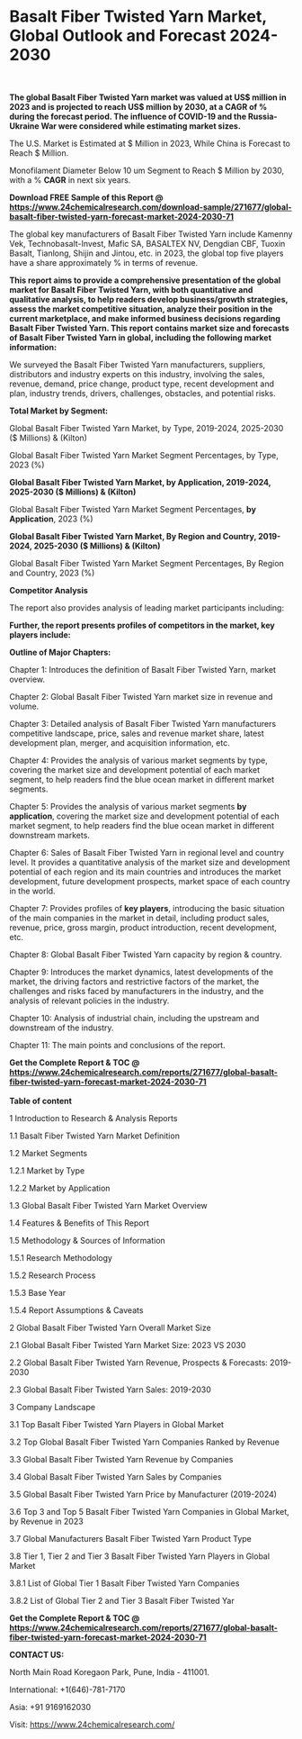 <h1>Basalt Fiber Twisted Yarn Market, Global Outlook and Forecast 2024-2030</h1><br/><p><strong>The global Basalt Fiber Twisted Yarn market was valued at US$ million in 2023 and is projected to reach US$ million by 2030, at a <strong>CAGR</strong> of % during the forecast period. The influence of COVID-19 and the Russia-Ukraine War were considered while estimating market sizes.</strong></p><p>The U.S. Market is Estimated at $ Million in 2023, While China is Forecast to Reach $ Million.</p><p>Monofilament Diameter Below 10 um Segment to Reach $ Million by 2030, with a % <strong>CAGR</strong> in next six years.</p><div><b>Download FREE Sample of this Report @ <a href="https://www.24chemicalresearch.com/download-sample/271677/global-basalt-fiber-twisted-yarn-forecast-market-2024-2030-71">https://www.24chemicalresearch.com/download-sample/271677/global-basalt-fiber-twisted-yarn-forecast-market-2024-2030-71</a></b></div><p>The global key manufacturers of Basalt Fiber Twisted Yarn include Kamenny Vek, Technobasalt-Invest, Mafic SA, BASALTEX NV, Dengdian CBF, Tuoxin Basalt, Tianlong, Shijin and Jintou, etc. in 2023, the global top five players have a share approximately % in terms of revenue.</p><p><strong>This report aims to provide a comprehensive presentation of the global market for Basalt Fiber Twisted Yarn, with both quantitative and qualitative analysis, to help readers develop business/growth strategies, assess the market competitive situation, analyze their position in the current marketplace, and make informed business decisions regarding Basalt Fiber Twisted Yarn. This report contains market size and forecasts of Basalt Fiber Twisted Yarn in global, including the following market information:</strong></p><p>We surveyed the Basalt Fiber Twisted Yarn manufacturers, suppliers, distributors and industry experts on this industry, involving the sales, revenue, demand, price change, product type, recent development and plan, industry trends, drivers, challenges, obstacles, and potential risks.</p><p><strong>Total Market by Segment:</strong></p><p>Global Basalt Fiber Twisted Yarn Market, by Type, 2019-2024, 2025-2030 ($ Millions) & (Kilton)</p><p>Global Basalt Fiber Twisted Yarn Market Segment Percentages, by Type, 2023 (%)</p><p><strong>Global Basalt Fiber Twisted Yarn Market, <strong>by Application</strong>, 2019-2024, 2025-2030 ($ Millions) & (Kilton)</strong></p><p>Global Basalt Fiber Twisted Yarn Market Segment Percentages, <strong>by Application</strong>, 2023 (%)</p><p><strong>Global Basalt Fiber Twisted Yarn Market, By Region and Country, 2019-2024, 2025-2030 ($ Millions) & (Kilton)</strong></p><p>Global Basalt Fiber Twisted Yarn Market Segment Percentages, By Region and Country, 2023 (%)</p><p><strong>Competitor Analysis</strong></p><p>The report also provides analysis of leading market participants including:</p><p><strong>Further, the report presents profiles of competitors in the market, <strong>key players</strong> include:</strong></p><p><strong>Outline of Major Chapters:</strong></p><p>Chapter 1: Introduces the definition of Basalt Fiber Twisted Yarn, market overview.</p><p>Chapter 2: Global Basalt Fiber Twisted Yarn market size in revenue and volume.</p><p>Chapter 3: Detailed analysis of Basalt Fiber Twisted Yarn manufacturers competitive landscape, price, sales and revenue market share, latest development plan, merger, and acquisition information, etc.</p><p>Chapter 4: Provides the analysis of various market segments by type, covering the market size and development potential of each market segment, to help readers find the blue ocean market in different market segments.</p><p>Chapter 5: Provides the analysis of various market segments <strong>by application</strong>, covering the market size and development potential of each market segment, to help readers find the blue ocean market in different downstream markets.</p><p>Chapter 6: Sales of Basalt Fiber Twisted Yarn in regional level and country level. It provides a quantitative analysis of the market size and development potential of each region and its main countries and introduces the market development, future development prospects, market space of each country in the world.</p><p>Chapter 7: Provides profiles of <strong>key players</strong>, introducing the basic situation of the main companies in the market in detail, including product sales, revenue, price, gross margin, product introduction, recent development, etc.</p><p>Chapter 8: Global Basalt Fiber Twisted Yarn capacity by region & country.</p><p>Chapter 9: Introduces the market dynamics, latest developments of the market, the driving factors and restrictive factors of the market, the challenges and risks faced by manufacturers in the industry, and the analysis of relevant policies in the industry.</p><p>Chapter 10: Analysis of industrial chain, including the upstream and downstream of the industry.</p><p>Chapter 11: The main points and conclusions of the report.</p><div><b>Get the Complete Report & TOC @ <a href="https://www.24chemicalresearch.com/reports/271677/global-basalt-fiber-twisted-yarn-forecast-market-2024-2030-71">https://www.24chemicalresearch.com/reports/271677/global-basalt-fiber-twisted-yarn-forecast-market-2024-2030-71</a></b></div><br><b>Table of content</b><p>1 Introduction to Research & Analysis Reports<br />
 
  1.1 Basalt Fiber Twisted Yarn Market Definition<br />
 
  1.2 Market Segments<br />
 
  1.2.1 Market by Type<br />
 
  1.2.2 Market by Application<br />
 
  1.3 Global Basalt Fiber Twisted Yarn Market Overview<br />
 
  1.4 Features & Benefits of This Report<br />
 
  1.5 Methodology & Sources of Information<br />
 
  1.5.1 Research Methodology<br />
 
  1.5.2 Research Process<br />
 
  1.5.3 Base Year<br />
 
  1.5.4 Report Assumptions & Caveats<br />
 
 2 Global Basalt Fiber Twisted Yarn Overall Market Size<br />
 
  2.1 Global Basalt Fiber Twisted Yarn Market Size: 2023 VS 2030<br />
 
  2.2 Global Basalt Fiber Twisted Yarn Revenue, Prospects & Forecasts: 2019-2030<br />
 
  2.3 Global Basalt Fiber Twisted Yarn Sales: 2019-2030<br />
 
 3 Company Landscape<br />
 
  3.1 Top Basalt Fiber Twisted Yarn Players in Global Market<br />
 
  3.2 Top Global Basalt Fiber Twisted Yarn Companies Ranked by Revenue<br />
 
  3.3 Global Basalt Fiber Twisted Yarn Revenue by Companies<br />
 
  3.4 Global Basalt Fiber Twisted Yarn Sales by Companies<br />
 
  3.5 Global Basalt Fiber Twisted Yarn Price by Manufacturer (2019-2024)<br />
 
  3.6 Top 3 and Top 5 Basalt Fiber Twisted Yarn Companies in Global Market, by Revenue in 2023<br />
 
  3.7 Global Manufacturers Basalt Fiber Twisted Yarn Product Type<br />
 
  3.8 Tier 1, Tier 2 and Tier 3 Basalt Fiber Twisted Yarn Players in Global Market<br />
 
  3.8.1 List of Global Tier 1 Basalt Fiber Twisted Yarn Companies<br />
 
  3.8.2 List of Global Tier 2 and Tier 3 Basalt Fiber Twisted Yar<br><div><b>Get the Complete Report & TOC @ <a href="https://www.24chemicalresearch.com/reports/271677/global-basalt-fiber-twisted-yarn-forecast-market-2024-2030-71">https://www.24chemicalresearch.com/reports/271677/global-basalt-fiber-twisted-yarn-forecast-market-2024-2030-71</a></b></div></p>
 
 <b>CONTACT US:</b><br>
 
 North Main Road Koregaon Park, Pune, India - 411001.<br/>
 
 International: +1(646)-781-7170<br/>
 
 Asia: +91 9169162030<br/>
 
 Visit: <a href="https://www.24chemicalresearch.com/">https://www.24chemicalresearch.com/</a>
 
 <br>